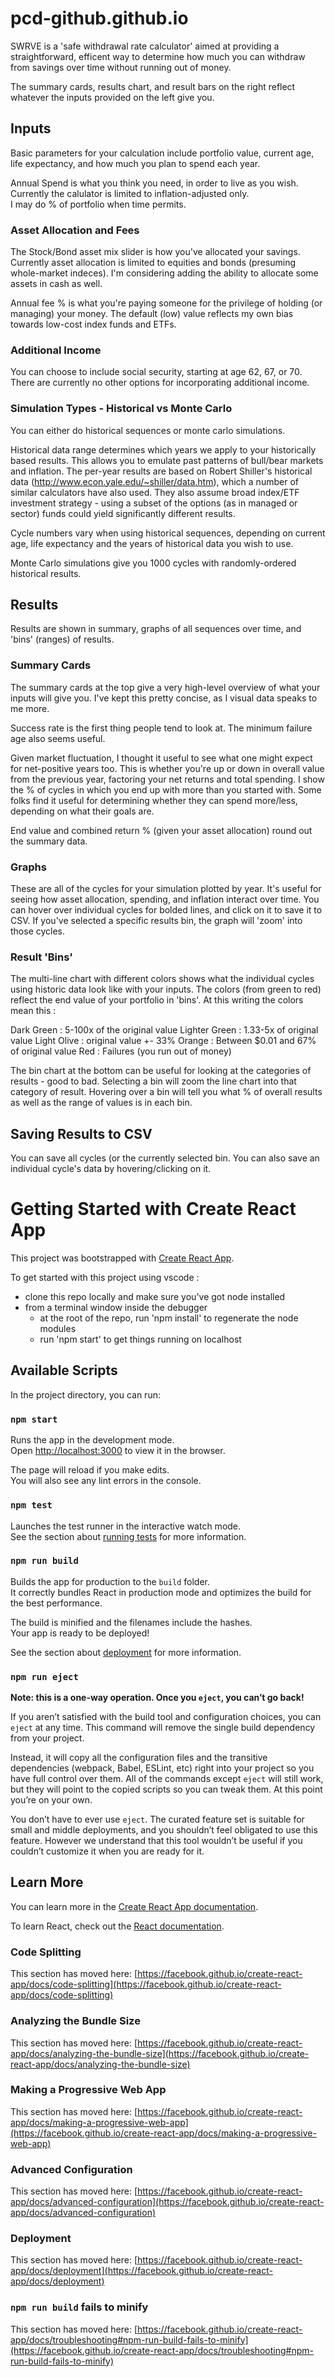 # pcd-github.github.io

SWRVE is a 'safe withdrawal rate calculator' aimed at 
providing a straightforward, efficent way to determine how much 
you can withdraw from savings over time without running out of money.

The summary cards, results chart, and result bars on the right reflect
whatever the inputs provided on the left give you.

## Inputs
Basic parameters for your calculation include portfolio value, 
current age, life expectancy, and how much you plan to spend
each year.

Annual Spend is what you think you need, in order to live as you 
wish.  Currently the calulator is limited to inflation-adjusted only.  
I may do % of portfolio when time permits.

### Asset Allocation and Fees

The Stock/Bond asset mix slider is how you've allocated your savings.  
Currently asset allocation is limited to equities and bonds (presuming 
whole-market indeces).  I'm considering adding the ability to allocate some 
assets in cash as well.

Annual fee % is what you're paying someone for the privilege of holding
(or managing) your money.  The default (low) value reflects my own bias towards 
low-cost index funds and ETFs.

### Additional Income

You can choose to include social security, starting at age 62, 67, or 70.  There 
are currently no other options for incorporating additional income.

### Simulation Types - Historical vs Monte Carlo

You can either do historical sequences or monte carlo simulations. 

Historical data range determines which years we apply to your historically
based results.  This allows you to emulate past patterns of bull/bear markets 
and inflation.  The per-year results are based on Robert Shiller's historical
data (http://www.econ.yale.edu/~shiller/data.htm), which a number of similar 
calculators have also used.  They also assume broad index/ETF investment
strategy - using a subset of the options (as in managed or sector) funds could
yield significantly different results.

Cycle numbers vary when using historical sequences, depending on current age, 
life expectancy and the years of historical data you wish to use.

Monte Carlo simulations give you 1000 cycles with randomly-ordered historical 
results.  

## Results

Results are shown in summary, graphs of all sequences over time, and 'bins' (ranges)
of results.

### Summary Cards
The summary cards at the top give a very high-level overview of what your inputs
will give you.  I've kept this pretty concise, as I visual data speaks to me 
more.

Success rate is the first thing people tend to look at.  The minimum failure age also seems useful.

Given market fluctuation, I thought it useful to see what one might expect for net-positive years too.  This is whether you're up or down in overall value from the previous year, factoring your net returns and total spending.  I show the % of cycles in which you end up with more than you started with.  Some folks find it useful for determining whether they 
can spend more/less, depending on what their goals are.

End value and combined return % (given your asset allocation) round out the summary data.

### Graphs

These are all of the cycles for your simulation plotted by year.  It's useful for seeing
how asset allocation, spending, and inflation interact over time.  You can hover over individual 
cycles for bolded lines, and click on it to save it to CSV.  If you've selected a specific 
results bin, the graph will 'zoom' into those cycles.

### Result 'Bins'

The multi-line chart with different colors shows what the individual cycles using historic data look like with your inputs.  The colors (from green to red) reflect the end value of your portfolio in 'bins'.  At this writing the colors mean this :

Dark Green : 5-100x of the original value
Lighter Green : 1.33-5x of original value
Light Olive : original value +- 33%
Orange : Between $0.01 and 67% of original value
Red : Failures (you run out of money)

The bin chart at the bottom can be useful for looking at the categories of results - good to bad.  Selecting a bin will zoom the line chart into that category of result.  Hovering over a bin will tell you what % of overall results as well as the range of values is in each bin.

## Saving Results to CSV

You can save all cycles (or the currently selected bin.  You can also save an individual cycle's data
by hovering/clicking on it.

# Getting Started with Create React App

This project was bootstrapped with [Create React App](https://github.com/facebook/create-react-app).

To get started with this project using vscode : 
- clone this repo locally and make sure you've got node installed
- from a terminal window inside the debugger 
    - at the root of the repo, run 'npm install' to regenerate the node modules
    - run 'npm start' to get things running on localhost

## Available Scripts

In the project directory, you can run:

### `npm start`

Runs the app in the development mode.\
Open [http://localhost:3000](http://localhost:3000) to view it in the browser.

The page will reload if you make edits.\
You will also see any lint errors in the console.

### `npm test`

Launches the test runner in the interactive watch mode.\
See the section about [running tests](https://facebook.github.io/create-react-app/docs/running-tests) for more information.

### `npm run build`

Builds the app for production to the `build` folder.\
It correctly bundles React in production mode and optimizes the build for the best performance.

The build is minified and the filenames include the hashes.\
Your app is ready to be deployed!

See the section about [deployment](https://facebook.github.io/create-react-app/docs/deployment) for more information.

### `npm run eject`

**Note: this is a one-way operation. Once you `eject`, you can’t go back!**

If you aren’t satisfied with the build tool and configuration choices, you can `eject` at any time. This command will remove the single build dependency from your project.

Instead, it will copy all the configuration files and the transitive dependencies (webpack, Babel, ESLint, etc) right into your project so you have full control over them. All of the commands except `eject` will still work, but they will point to the copied scripts so you can tweak them. At this point you’re on your own.

You don’t have to ever use `eject`. The curated feature set is suitable for small and middle deployments, and you shouldn’t feel obligated to use this feature. However we understand that this tool wouldn’t be useful if you couldn’t customize it when you are ready for it.

## Learn More

You can learn more in the [Create React App documentation](https://facebook.github.io/create-react-app/docs/getting-started).

To learn React, check out the [React documentation](https://reactjs.org/).

### Code Splitting

This section has moved here: [https://facebook.github.io/create-react-app/docs/code-splitting](https://facebook.github.io/create-react-app/docs/code-splitting)

### Analyzing the Bundle Size

This section has moved here: [https://facebook.github.io/create-react-app/docs/analyzing-the-bundle-size](https://facebook.github.io/create-react-app/docs/analyzing-the-bundle-size)

### Making a Progressive Web App

This section has moved here: [https://facebook.github.io/create-react-app/docs/making-a-progressive-web-app](https://facebook.github.io/create-react-app/docs/making-a-progressive-web-app)

### Advanced Configuration

This section has moved here: [https://facebook.github.io/create-react-app/docs/advanced-configuration](https://facebook.github.io/create-react-app/docs/advanced-configuration)

### Deployment

This section has moved here: [https://facebook.github.io/create-react-app/docs/deployment](https://facebook.github.io/create-react-app/docs/deployment)

### `npm run build` fails to minify

This section has moved here: [https://facebook.github.io/create-react-app/docs/troubleshooting#npm-run-build-fails-to-minify](https://facebook.github.io/create-react-app/docs/troubleshooting#npm-run-build-fails-to-minify)
